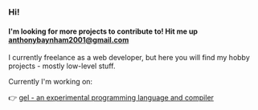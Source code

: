 <!--
**anthony-y/anthony-y** is a ✨ _special_ ✨ repository because its `README.md` (this file) appears on your GitHub profile.

Here are some ideas to get you started:

- 🔭 I’m currently working on ...
- 🌱 I’m currently learning ...
- 👯 I’m looking to collaborate on ...
- 🤔 I’m looking for help with ...
- 💬 Ask me about ...
- 📫 How to reach me: ...
- 😄 Pronouns: ...
- ⚡ Fun fact: ...
-->

### Hi!

####  I'm looking for more projects to contribute to! Hit me up anthonybaynham2001@gmail.com

I currently freelance as a web developer, but here you will find my hobby projects - mostly low-level stuff.

Currently I'm working on:

👉 [gel - an experimental programming language and compiler](https://github.com/anthony-y/gel)

